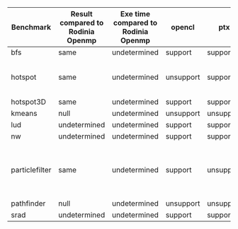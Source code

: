 
| Benchmark  | Result compared to Rodinia Openmp | Exe time compared to Rodinia Openmp | opencl | ptx | spirv | remark |
| ------------- | ------------- | ------------- | ------------- | ------------- | ------------- | ------------- |
| bfs | same  | undetermined | support | support | unsupport | null
| hotspot | same  | undetermined | unsupport | support | unsupport | bail out with opencl-backend
| hotspot3D | same  | undetermined | support | support | unsupport | null
| kmeans | null  | undetermined | unsupport | unsupport | unsupport | [bug](https://github.com/beehive-lab/TornadoVM/issues/331)
| lud | undetermined  | undetermined | support | support | unsupport | null
| nw | undetermined  | undetermined | support | support | unsupport | null
| particlefilter | same  | undetermined | support | unsupport | unsupport | results are all Nah with ptx-backend
| pathfinder | null  | undetermined | unsupport | unsupport | unsupport | [bug](https://github.com/beehive-lab/TornadoVM/issues/331)
| srad | undetermined  | undetermined | support | support | unsupport | null




